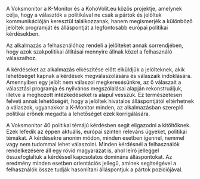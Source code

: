 <script setup>
import StackComponent from '@/components/design-system/layout/StackComponent.vue';
</script>

<StackComponent spacing="extra-small">

A Voksmonitor a K-Monitor és a KohoVolit.eu közös projektje, amelynek célja, hogy a választók a politikával ne csak a pártok és jelöltek kommunikációján keresztül találkozzanak, hanem megismerjék a különböző jelöltek programját és álláspontját a legfontosabb európai politikai kérdésekben.

Az alkalmazás a felhasználóhoz rendeli a jelölteket annak sorrendjében, hogy azok szakpolitikai állításai mennyire állnak közel a felhasználó válaszaihoz.

A kérdéseket az alkalmazás elkészítése előtt elküldjük a jelölteknek, akik lehetőséget kapnak a kérdések megválaszolására és válaszaik indoklására. Amennyiben egy jelölt nem válaszol megkeresésünkre, az ő válaszait a választási programja és nyilvános megszólalásai alapján rekonstruáljuk, illetve a meghozott intézkedéseket is alapul vesszük. Ez természetesen felveti annak lehetőségét, hogy a jelöltek hivatalos álláspontjától eltérhetnek a válaszok, ugyanakkor a K-Monitor minden, az alkalmazásban szereplő politikai erőnek megadta a lehetőséget ezek korrigálására.

A Voksmonitor 40 politikai témájú kérdésben segít eligazodni a kitöltőknek. Ezek lefedik az éppen aktuális, európai szinten releváns ügyeket, politikai témákat. A kérdésekre anonim módon, minden esetben igennel, nemmel vagy nem tudommal lehet válaszolni. Minden kérdésnél a felhasználók rendelkezésére áll egy rövid magyarázat is, ahol leíró jelleggel összefoglaltuk a kérdéssel kapcsolatos domináns álláspontokat. Az eredmény minden esetben orientációs jellegű, aminek segítségével a felhasználók össze tudják hasonlítani álláspontjuk a pártok pozíciójával.

</StackComponent>
